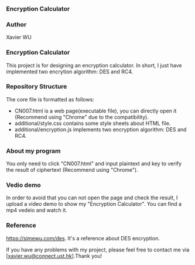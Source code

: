 ###	Encryption Calculator

### Author 
Xavier WU

### Encryption Calculator
This project is for designing an encryption calculator. In short, I just have implemented two encrytion algorithm: DES and RC4.

### Repository Structure
The core file is formatted as follows:  
- CN007.html 					is a web page(executable file), you can directly open it (Recommend using "Chrome" due to the compatibility).
- additional/style.css  		contains some style sheets about HTML file.
- additional/encryption.js 		implements two encryption algorithm: DES and RC4.

### About my program
You only need to click "CN007.html" and input plaintext and key to verify the result of ciphertext (Recommend using "Chrome").

### Vedio demo
In order to avoid that you can not open the page and check the result, I upload a video demo to show my "Encryption Calculator". You can find a mp4 vedeio and watch it.

###	Reference
https://simewu.com/des. It's a reference about DES encryption.

If you have any problems with my project, please feel free to contact me via [xavier.wu@connect.ust.hk].Thank you! 
